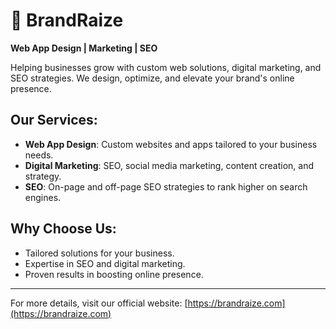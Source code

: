 # 🚀 **BrandRaize**  
**Web App Design | Marketing | SEO**

Helping businesses grow with custom web solutions, digital marketing, and SEO strategies. We design, optimize, and elevate your brand's online presence.

## Our Services:

- **Web App Design**: Custom websites and apps tailored to your business needs.
- **Digital Marketing**: SEO, social media marketing, content creation, and strategy.
- **SEO**: On-page and off-page SEO strategies to rank higher on search engines.

## Why Choose Us:

- Tailored solutions for your business.
- Expertise in SEO and digital marketing.
- Proven results in boosting online presence.

---

For more details, visit our official website: [https://brandraize.com](https://brandraize.com)
